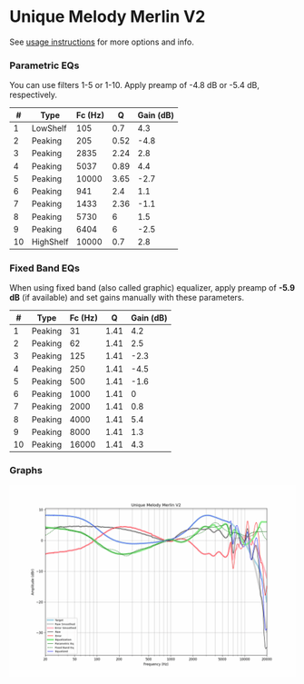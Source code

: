 # Unique Melody Merlin V2
See [usage instructions](https://github.com/jaakkopasanen/AutoEq#usage) for more options and info.

### Parametric EQs
You can use filters 1-5 or 1-10. Apply preamp of -4.8 dB or -5.4 dB, respectively.

|   # | Type      |   Fc (Hz) |    Q |   Gain (dB) |
|-----|-----------|-----------|------|-------------|
|   1 | LowShelf  |       105 | 0.7  |         4.3 |
|   2 | Peaking   |       205 | 0.52 |        -4.8 |
|   3 | Peaking   |      2835 | 2.24 |         2.8 |
|   4 | Peaking   |      5037 | 0.89 |         4.4 |
|   5 | Peaking   |     10000 | 3.65 |        -2.7 |
|   6 | Peaking   |       941 | 2.4  |         1.1 |
|   7 | Peaking   |      1433 | 2.36 |        -1.1 |
|   8 | Peaking   |      5730 | 6    |         1.5 |
|   9 | Peaking   |      6404 | 6    |        -2.5 |
|  10 | HighShelf |     10000 | 0.7  |         2.8 |

### Fixed Band EQs
When using fixed band (also called graphic) equalizer, apply preamp of **-5.9 dB** (if available) and set gains manually with these parameters.

|   # | Type    |   Fc (Hz) |    Q |   Gain (dB) |
|-----|---------|-----------|------|-------------|
|   1 | Peaking |        31 | 1.41 |         4.2 |
|   2 | Peaking |        62 | 1.41 |         2.5 |
|   3 | Peaking |       125 | 1.41 |        -2.3 |
|   4 | Peaking |       250 | 1.41 |        -4.5 |
|   5 | Peaking |       500 | 1.41 |        -1.6 |
|   6 | Peaking |      1000 | 1.41 |         0   |
|   7 | Peaking |      2000 | 1.41 |         0.8 |
|   8 | Peaking |      4000 | 1.41 |         5.4 |
|   9 | Peaking |      8000 | 1.41 |         1.3 |
|  10 | Peaking |     16000 | 1.41 |         4.3 |

### Graphs
![](./Unique%20Melody%20Merlin%20V2.png)

